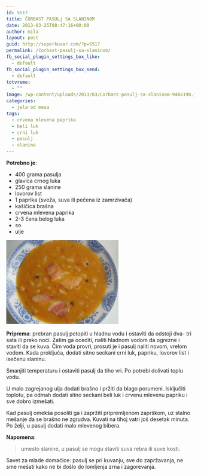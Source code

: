 ```yaml
---
id: 5517
title: ČORBAST PASULj SA SLANINOM
date: 2013-03-25T08:47:16+00:00
author: mila
layout: post
guid: http://superkuvar.com/?p=5517
permalink: /čorbast-pasulj-sa-slaninom/
fb_social_plugin_settings_box_like:
  - default
fb_social_plugin_settings_box_send:
  - default
totvreme:
  - ""
image: /wp-content/uploads/2013/03/Corbast-pasulj-sa-slaninom-940x198.jpg
categories:
  - jela od mesa
tags:
  - crvena mlevena paprika
  - beli luk
  - crni luk
  - pasulj
  - slanina
---
```

**Potrebno je**:

  * 400 grama pasulja
  * glavica crnog luka
  * 250 grama slanine
  * lovorov list
  * 1 paprika (sveža, suva ili pečena iz zamrzivača)
  * kašičica brašna
  * crvena mlevena paprika
  * 2-3 čena belog luka
  * so
  * ulje

<img class="alignnone size-medium wp-image-5518" src="/wp-content/uploads/2013/03/Corbast-pasulj-sa-slaninom-1024x768.jpg" alt="Corbast pasulj sa slaninom" width="300" height="225" /> 

**Priprema**: prebran pasulj potopiti u hladnu vodu i ostaviti da odstoji dva- tri sata ili preko noći. Zatim ga ocediti, naliti hladnom vodom da ogrezne i staviti da se kuva. Čim voda provri, prosuti je i pasulj naliti novom, vrelom vodom. Kada proključa, dodati sitno seckani crni luk, papriku, lovorov list i isečenu slaninu.

Smanjiti temperaturu i ostaviti pasulj da tiho vri. Po potrebi dolivati toplu vodu.

U malo zagrejanog ulja dodati brašno i pržiti da blago porumeni. Isključiti toplotu, pa odmah dodati sitno seckani beli luk i crvenu mlevenu papriku i sve dobro izmešati.

Kad pasulj omekša posoliti ga i zapržiti pripremljenom zaprškom, uz stalno mešanje da se brašno ne zgrudva. Kuvati na tihoj vatri još desetak minuta. Po želji, u pasulj dodati malo mlevenog bibera.

**Napomena**: 
> umesto slanine, u pasulj se mogu staviti suva rebra ili suve kosti.

Savet za mlade domaćice: pasulj se pri kuvanju, sve do zapržavanja, ne sme mešati kako ne bi došlo do lomljenja zrna i zagorevanja.